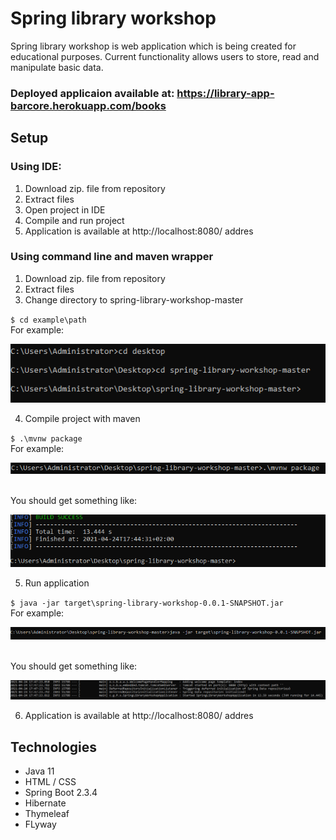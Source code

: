 # Spring library workshop

Spring library workshop is web application which is being created for educational purposes.
Current functionality allows users to store, read and manipulate basic data. 
### Deployed applicaion available at: https://library-app-barcore.herokuapp.com/books 

## Setup

### Using IDE:
1. Download zip. file from repository
2. Extract files
3. Open project in IDE
4. Compile and run project
5. Application is available at http://localhost:8080/ addres

### Using command line and maven wrapper
1. Download zip. file from repository
2. Extract files
3. Change directory to spring-library-workshop-master

`$ cd example\path` 
<br>For example:

![](https://github.com/PrzeBarCore/images-library/blob/main/runningConsole1.PNG)

4. Compile project with maven

`$ .\mvnw package` 
<br>For example:

![](https://github.com/PrzeBarCore/images-library/blob/main/runningConsole2.PNG)


<br>You should get something like:

![](https://github.com/PrzeBarCore/images-library/blob/main/runningConsole3.PNG)

5. Run application

`$ java -jar target\spring-library-workshop-0.0.1-SNAPSHOT.jar` 
<br>For example:

![](https://github.com/PrzeBarCore/images-library/blob/main/runningConsole4.PNG)


<br>You should get something like:

![](https://github.com/PrzeBarCore/images-library/blob/main/runningConsole5.PNG)

6. Application is available at http://localhost:8080/ addres


## Technologies
* Java 11
* HTML / CSS
* Spring Boot 2.3.4
* Hibernate
* Thymeleaf
* FLyway
